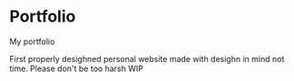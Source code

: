 # Portfolio
My portfolio

First properly desighned personal website made with desighn in mind not time. Please don't be too harsh
WIP
